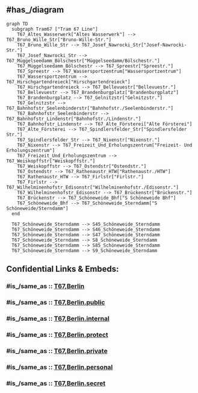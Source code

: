 
## #has_/diagram 


```mermaid
graph TD
  subgraph Tram67 ["Tram 67 Line"]
    T67_Altes_Wasserwerk["Altes Wasserwerk"] --> T67_Bruno_Wille_Str["Bruno-Wille-Str."]
    T67_Bruno_Wille_Str --> T67_Josef_Nawrocki_Str["Josef-Nawrocki-Str."]
    T67_Josef_Nawrocki_Str --> T67_Müggelseedamm_Bölschestr["Müggelseedamm/Bölschestr."]
    T67_Müggelseedamm_Bölschestr --> T67_Spreestr["Spreestr."]
    T67_Spreestr --> T67_Wassersportzentrum["Wassersportzentrum"]
    T67_Wassersportzentrum --> T67_Hirschgartendreieck["Hirschgartendreieck"]
    T67_Hirschgartendreieck --> T67_Bellevuestr["Bellevuestr."]
    T67_Bellevuestr --> T67_Brandenburgplatz["Brandenburgplatz"]
    T67_Brandenburgplatz --> T67_Gelnitzstr["Gelnitzstr."]
    T67_Gelnitzstr --> T67_Bahnhofstr_Seelenbinderstr["Bahnhofstr./Seelenbinderstr."]
    T67_Bahnhofstr_Seelenbinderstr --> T67_Bahnhofstr_Lindenstr["Bahnhofstr./Lindenstr."]
    T67_Bahnhofstr_Lindenstr --> T67_Alte_Försterei["Alte Försterei"]
    T67_Alte_Försterei --> T67_Spindlersfelder_Str["Spindlersfelder Str."]
    T67_Spindlersfelder_Str --> T67_Nixenstr["Nixenstr."]
    T67_Nixenstr --> T67_Freizeit_Und_Erholungszentrum["Freizeit- Und Erholungszentrum"]
    T67_Freizeit_Und_Erholungszentrum --> T67_Weiskopffstr["Weiskopffstr."]
    T67_Weiskopffstr --> T67_Ostendstr["Ostendstr."]
    T67_Ostendstr --> T67_Rathenaustr_HTW["Rathenaustr./HTW"]
    T67_Rathenaustr_HTW --> T67_Firlstr["Firlstr."]
    T67_Firlstr --> T67_Wilhelminenhofstr_Edisonstr["Wilhelminenhofstr./Edisonstr."]
    T67_Wilhelminenhofstr_Edisonstr --> T67_Brückenstr["Brückenstr."]
    T67_Brückenstr --> T67_Schöneweide_Bhf["S Schöneweide Bhf"]
    T67_Schöneweide_Bhf --> T67_Schöneweide_Sterndamm["S Schöneweide/Sterndamm"]
  end

  T67_Schöneweide_Sterndamm --> S45_Schöneweide_Sterndamm
  T67_Schöneweide_Sterndamm --> S46_Schöneweide_Sterndamm
  T67_Schöneweide_Sterndamm --> S47_Schöneweide_Sterndamm
  T67_Schöneweide_Sterndamm --> S8_Schöneweide_Sterndamm
  T67_Schöneweide_Sterndamm --> S85_Schöneweide_Sterndamm
  T67_Schöneweide_Sterndamm --> S9_Schöneweide_Sterndamm

```


## Confidential Links & Embeds: 

### #is_/same_as :: [T67,Berlin](/_Standards/Earth/Continent/Europe/Europe~Central/Germany/Germany~West/State~Berlin/cities~Berlin/cities~Berlin/Berlin-city/Tram,Berlin/T67,Berlin.md) 

### #is_/same_as :: [T67,Berlin.public](/_public/Earth/Continent/Europe/Europe~Central/Germany/Germany~West/State~Berlin/cities~Berlin/cities~Berlin/Berlin-city/Tram,Berlin/T67,Berlin.public.md) 

### #is_/same_as :: [T67,Berlin.internal](/_internal/Earth/Continent/Europe/Europe~Central/Germany/Germany~West/State~Berlin/cities~Berlin/cities~Berlin/Berlin-city/Tram,Berlin/T67,Berlin.internal.md) 

### #is_/same_as :: [T67,Berlin.protect](/_protect/Earth/Continent/Europe/Europe~Central/Germany/Germany~West/State~Berlin/cities~Berlin/cities~Berlin/Berlin-city/Tram,Berlin/T67,Berlin.protect.md) 

### #is_/same_as :: [T67,Berlin.private](/_private/Earth/Continent/Europe/Europe~Central/Germany/Germany~West/State~Berlin/cities~Berlin/cities~Berlin/Berlin-city/Tram,Berlin/T67,Berlin.private.md) 

### #is_/same_as :: [T67,Berlin.personal](/_personal/Earth/Continent/Europe/Europe~Central/Germany/Germany~West/State~Berlin/cities~Berlin/cities~Berlin/Berlin-city/Tram,Berlin/T67,Berlin.personal.md) 

### #is_/same_as :: [T67,Berlin.secret](/_secret/Earth/Continent/Europe/Europe~Central/Germany/Germany~West/State~Berlin/cities~Berlin/cities~Berlin/Berlin-city/Tram,Berlin/T67,Berlin.secret.md)

